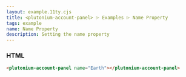 ```yaml
---
layout: example.11ty.cjs
title: <plutonium-account-panel> ⌲ Examples ⌲ Name Property
tags: example
name: Name Property
description: Setting the name property
---
```


<plutonium-account-panel name="Earth"></plutonium-account-panel>

<h3>HTML</h3>

```html
<plutonium-account-panel name="Earth"></plutonium-account-panel>
```
